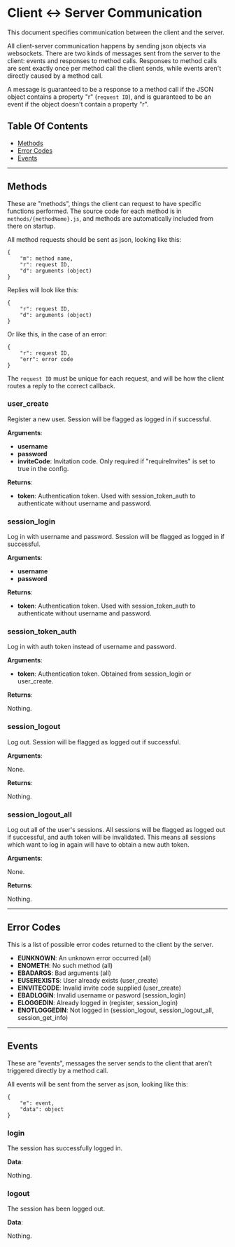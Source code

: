 # Client <-> Server Communication

This document specifies communication between the client and the server.

All client-server communication happens by sending json objects via websockets. There are two kinds of messages sent from the server to the client: events and responses to method calls. Responses to method calls are sent exactly once per method call the client sends, while events aren't directly caused by a method call.

A message is guaranteed to be a response to a method call if the JSON object contains a property "r" (`request ID`), and is guaranteed to be an event if the object doesn't contain a property "r".

## Table Of Contents

* [Methods](#methods)
* [Error Codes](#error-codes)
* [Events](#events)

---

## Methods

These are "methods", things the client can request to have specific functions performed. The source code for each method is in `methods/{methodNome}.js`, and methods are automatically included from there on startup.

All method requests should be sent as json, looking like this:

	{
		"m": method name,
		"r": request ID,
		"d": arguments (object)
	}

Replies will look like this:

	{
		"r": request ID,
		"d": arguments (object)
	}

Or like this, in the case of an error:

	{
		"r": request ID,
		"err": error code
	}

The `request ID` must be unique for each request, and will be how the client routes a reply to the correct callback.

### user_create

Register a new user. Session will be flagged as logged in if successful.

**Arguments**:

* **username**
* **password**
* **inviteCode**: Invitation code. Only required if "requireInvites" is set to true in the config.

**Returns**:

* **token**: Authentication token. Used with session_token_auth to authenticate without username and password.

### session_login

Log in with username and password. Session will be flagged as logged in if successful.

**Arguments**:

* **username**
* **password**

**Returns**:

* **token**: Authentication token. Used with session_token_auth to authenticate without username and password.

### session_token_auth

Log in with auth token instead of username and password.

**Arguments**:

* **token**: Authentication token. Obtained from session_login or user_create.

**Returns**:

Nothing.

### session_logout

Log out. Session will be flagged as logged out if successful.

**Arguments**:

None.

**Returns**:

Nothing.

### session_logout_all

Log out all of the user's sessions. All sessions will be flagged as logged out if successful, and auth token will be invalidated. This means all sessions which want to log in again will have to obtain a new auth token.

**Arguments**:

None.

**Returns**:

Nothing.

---

## Error Codes

This is a list of possible error codes returned to the client by the server.

* **EUNKNOWN**: An unknown error occurred (all)
* **ENOMETH**: No such method (all)
* **EBADARGS**: Bad arguments (all)
* **EUSEREXISTS**: User already exists (user_create)
* **EINVITECODE**: Invalid invite code supplied (user_create)
* **EBADLOGIN**: Invalid username or pasword (session_login)
* **ELOGGEDIN**: Already logged in (register, session_login)
* **ENOTLOGGEDIN**: Not logged in (session_logout, session_logout_all, session_get_info)

---

## Events

These are "events", messages the server sends to the client that aren't triggered directly by a method call.

All events will be sent from the server as json, looking like this:

	{
		"e": event,
		"data": object
	}

### login

The session has successfully logged in.

**Data**:

Nothing.

### logout

The session has been logged out.

**Data**:

Nothing.
